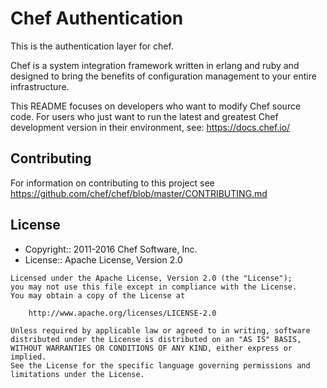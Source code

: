 # Chef Authentication

This is the authentication layer for chef.

Chef is a system integration framework written in erlang and ruby and designed to bring the benefits of configuration management to your entire infrastructure.

This README focuses on developers who want to modify Chef source code. For users who just want to run the latest and greatest Chef development version in their environment, see: <https://docs.chef.io/>

## Contributing

For information on contributing to this project see <https://github.com/chef/chef/blob/master/CONTRIBUTING.md>

## License

- Copyright:: 2011-2016 Chef Software, Inc.
- License:: Apache License, Version 2.0

```text
Licensed under the Apache License, Version 2.0 (the "License");
you may not use this file except in compliance with the License.
You may obtain a copy of the License at

    http://www.apache.org/licenses/LICENSE-2.0

Unless required by applicable law or agreed to in writing, software
distributed under the License is distributed on an "AS IS" BASIS,
WITHOUT WARRANTIES OR CONDITIONS OF ANY KIND, either express or implied.
See the License for the specific language governing permissions and
limitations under the License.
```

